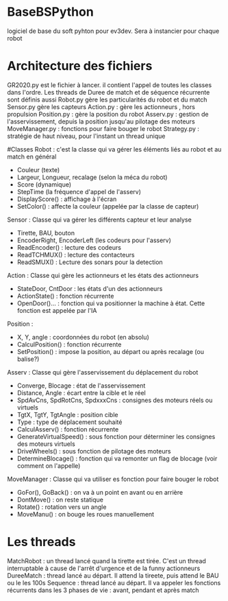 # BaseBSPython
logiciel de base du soft pyhton pour ev3dev. Sera à instancier pour chaque robot
# Architecture des fichiers
GR2020.py est le fichier à lancer. il contient l'appel de toutes les classes dans l'ordre.
Les threads de Duree de match et de séquence récurrente sont définis aussi
Robot.py gère les particularités du robot et du match
Sensor.py gère les capteurs
Action.py : gère les actionneurs , hors propulsion
Position.py : gère la position du robot
Asserv.py : gestion de l'asservissement, depuis la position jusqu'au pilotage des moteurs
MoveManager.py : fonctions pour faire bouger le robot
Strategy.py : stratégie de haut niveau, pour l'instant un thread unique

#Classes
Robot : c'est la classe qui va gérer les éléments liés au robot et au match en général
- Couleur (texte)
- Largeur, Longueur, recalage (selon la méca du robot)
- Score (dynamique)
- StepTime (la fréquence d'appel de l'asserv)
- DisplayScore() : affichage à l'écran
- SetColor() : affecte la couleur (appelée par la classe de capteur)

Sensor : Classe qui va gérer les différents capteur et leur analyse
- Tirette, BAU, bouton
- EncoderRight, EncoderLeft (les codeurs pour l'asserv)
- ReadEncoder() : lecture des codeurs
- ReadTCHMUX() : lecture des contacteurs
- ReadSMUX() : Lecture des sonars pour la detection

Action : Classe qui gère les actionneurs et les états des actionneurs
- StateDoor, CntDoor : les états d'un des actionneurs
- ActionState() : fonction récurrente 
- OpenDoor()... : fonction qui va positionner la machine à état. Cette fonction est appelée par l'IA

Position : 
- X, Y, angle : coordonnées du robot (en absolu)
- CalculPosition() : fonction récurrente
- SetPosition() : impose la position, au départ ou après recalage (ou balise?)

Asserv : Classe qui gère l'asservissement du déplacement du robot
- Converge, Blocage : état de l'asservissement
- Distance, Angle : écart entre la cible et le réel
- SpdAvCns, SpdRotCns, SpdxxxCns : consignes des moteurs réels ou virtuels
- TgtX, TgtY, TgtAngle : position cible 
- Type : type de déplacement souhaité
- CalculAsserv() : fonction récurrente 
- GenerateVirtualSpeed() : sous fonction pour déterminer les consignes des moteurs virtuels
- DriveWheels() : sous fonction de pilotage des moteurs
- DetermineBlocage() : fonction qui va remonter un flag de blocage (voir comment on l'appelle)

MoveManager : Classe qui va utiliser es fonction pour faire bouger le robot
- GoFor(), GoBack() : on va à un point en avant ou en arrière
- DontMove() : on reste statique
- Rotate() : rotation vers un angle
- MoveManu() : on bouge les roues manuellement

# Les threads
MatchRobot : un thread lancé quand la tirette est tirée. C'est un thread interruptable à cause de l'arrêt d'urgence et de la funny actionneurs
DureeMatch : thread lancé au départ. Il attend la tireete, puis attend le BAU ou le les 100s
Sequence : thread lancé au départ. Il va appeler les fonctions récurrents dans les 3 phases de vie : avant, pendant et après match
 